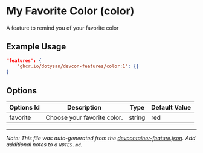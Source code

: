 
# My Favorite Color (color)

A feature to remind you of your favorite color

## Example Usage

```json
"features": {
    "ghcr.io/dotysan/devcon-features/color:1": {}
}
```

## Options

| Options Id | Description | Type | Default Value |
|-----|-----|-----|-----|
| favorite | Choose your favorite color. | string | red |



---

_Note: This file was auto-generated from the [devcontainer-feature.json](https://github.com/dotysan/devcon-features/blob/main/src/color/devcontainer-feature.json).  Add additional notes to a `NOTES.md`._
